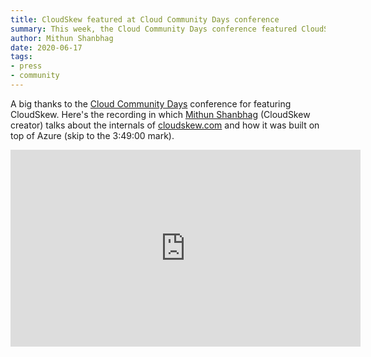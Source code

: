 ```yaml
---
title: CloudSkew featured at Cloud Community Days conference 
summary: This week, the Cloud Community Days conference featured CloudSkew. We discussed how CloudSkew's internals were built on top of Azure.
author: Mithun Shanbhag
date: 2020-06-17
tags: 
- press
- community
---
```


A big thanks to the [Cloud Community Days](https://ccdays.konfhub.com/) conference for featuring CloudSkew. Here's the recording in which [Mithun Shanbhag](https://twitter.com/mithunshanbhag) (CloudSkew creator) talks about the internals of [cloudskew.com](https://www.cloudskew.com) and how it was built on top of Azure (skip to the 3:49:00 mark).

<iframe width="560" height="315" src="https://www.youtube.com/embed/_dZwMidN9wY?start=13742" frameborder="0" allow="accelerometer; autoplay; encrypted-media; gyroscope; picture-in-picture" allowfullscreen></iframe>
